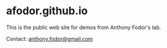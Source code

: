 afodor.github.io
================

This is the public web site for demos from Anthony Fodor's lab.

Contact: anthony.fodor@gmail.com
